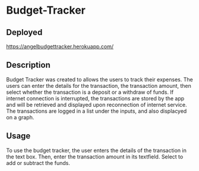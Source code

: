 # Budget-Tracker

  ## Deployed
   https://angelbudgettracker.herokuapp.com/

  ## Description
  Budget Tracker was created to allows the users to track their expenses.  The users can enter the details for the transaction, the transaction amount, then select whether the transaction is a deposit or a withdraw of funds.  If internet connection is interrupted, the transactions are stored by the app and will be retrieved and displayed upon reconnection of internet service.  The transactions are logged in a list under the inputs, and also displacyed on a graph.


  ## Usage
  To use the budget tracker, the user enters the details of the transaction in the text box.  Then, enter the transaction amount in its textfield.  Select to add or subtract the funds.

  

